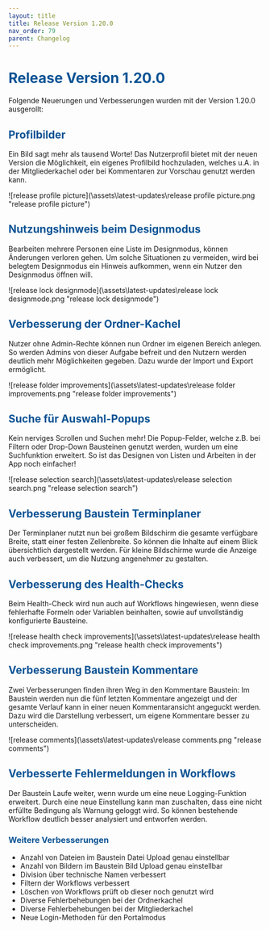 ```yaml
---
layout: title
title: Release Version 1.20.0
nav_order: 79
parent: Changelog
---
```


# <span style="color:#0b5394">**Release Version 1.20.0**</span>

Folgende Neuerungen und Verbesserungen wurden mit der Version 1.20.0 ausgerollt:

## <span style="color:#0b5394">**Profilbilder**</span>

Ein Bild sagt mehr als tausend Worte! Das Nutzerprofil bietet mit der neuen Version die Möglichkeit, ein eigenes Profilbild hochzuladen, welches u.A. in der Mitgliederkachel oder bei Kommentaren zur Vorschau genutzt werden kann.

![release profile picture](\assets\latest-updates\release profile picture.png "release profile picture")

## <span style="color:#0b5394">**Nutzungshinweis beim Designmodus**</span>

Bearbeiten mehrere Personen eine Liste im Designmodus, können Änderungen verloren gehen. Um solche Situationen zu vermeiden, wird bei belegtem Designmodus ein Hinweis aufkommen, wenn ein Nutzer den Designmodus öffnen will.

![release lock designmode](\assets\latest-updates\release lock designmode.png "release lock designmode")

## <span style="color:#0b5394">**Verbesserung der Ordner-Kachel**</span>

Nutzer ohne Admin-Rechte können nun Ordner im eigenen Bereich anlegen. So werden Admins von dieser Aufgabe befreit und den Nutzern werden deutlich mehr Möglichkeiten gegeben. Dazu wurde der Import und Export ermöglicht.

![release folder improvements](\assets\latest-updates\release folder improvements.png "release folder improvements")

## <span style="color:#0b5394">**Suche für Auswahl-Popups**</span>

Kein nerviges Scrollen und Suchen mehr! Die Popup-Felder, welche z.B. bei Filtern oder Drop-Down Bausteinen genutzt werden, wurden um eine Suchfunktion erweitert. So ist das Designen von Listen und Arbeiten in der App noch einfacher!

![release selection search](\assets\latest-updates\release selection search.png "release selection search")

## <span style="color:#0b5394">**Verbesserung Baustein Terminplaner**</span>

Der Terminplaner nutzt nun bei großem Bildschirm die gesamte verfügbare Breite, statt einer festen Zellenbreite. So können die Inhalte auf einem Blick übersichtlich dargestellt werden. Für kleine Bildschirme wurde die Anzeige auch verbessert, um die Nutzung angenehmer zu gestalten.

## <span style="color:#0b5394">**Verbesserung des Health-Checks**</span>

Beim Health-Check wird nun auch auf Workflows hingewiesen, wenn diese fehlerhafte Formeln oder Variablen beinhalten, sowie auf unvollständig konfigurierte Bausteine.

![release health check improvements](\assets\latest-updates\release health check improvements.png "release health check improvements")

## <span style="color:#0b5394">**Verbesserung Baustein Kommentare**</span>

Zwei Verbesserungen finden ihren Weg in den Kommentare Baustein:
Im Baustein werden nun die fünf letzten Kommentare angezeigt und der gesamte Verlauf kann in einer neuen Kommentaransicht angeguckt werden. Dazu wird die Darstellung verbessert, um eigene Kommentare besser zu unterscheiden.

![release comments](\assets\latest-updates\release comments.png "release comments")

## <span style="color:#0b5394">**Verbesserte Fehlermeldungen in Workflows**</span>

Der Baustein Laufe weiter, wenn wurde um eine neue Logging-Funktion erweitert. Durch eine neue Einstellung kann man zuschalten, dass eine nicht erfüllte Bedingung als Warnung geloggt wird. So können bestehende Workflow deutlich besser analysiert und entworfen werden.

### <span style="color:#0b5394">**Weitere Verbesserungen**</span>

-   Anzahl von Dateien im Baustein Datei Upload genau einstellbar
-   Anzahl von Bildern im Baustein Bild Upload genau einstellbar
-   Division über technische Namen verbessert
-   Filtern der Workflows verbessert
-   Löschen von Workflows prüft ob dieser noch genutzt wird
-   Diverse Fehlerbehebungen bei der Ordnerkachel
-   Diverse Fehlerbehebungen bei der Mitgliederkachel
-   Neue Login-Methoden für den Portalmodus
